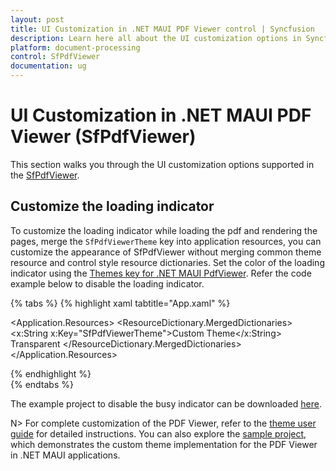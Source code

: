 ```yaml
---
layout: post
title: UI Customization in .NET MAUI PDF Viewer control | Syncfusion
description: Learn here all about the UI customization options in Syncfusion<sup>®</sup> .NET MAUI PDF Viewer (SfPdfViewer) control and more.
platform: document-processing
control: SfPdfViewer
documentation: ug
---
```


# UI Customization in .NET MAUI PDF Viewer (SfPdfViewer)

This section walks you through the UI customization options supported in the [SfPdfViewer](https://help.syncfusion.com/cr/maui/Syncfusion.Maui.PdfViewer.SfPdfViewer.html).

## Customize the loading indicator 
 
To customize the loading indicator while loading the pdf and rendering the pages, merge the `SfPdfViewerTheme` key into application resources, you can customize the appearance of SfPdfViewer without merging common theme resource and control style resource dictionaries. Set the color of the loading indicator using the [Themes key for .NET MAUI PdfViewer](https://help.syncfusion.com/maui/themes/keys). Refer the code example below to disable the loading indicator.

{% tabs %}
{% highlight xaml tabtitle="App.xaml" %}

<Application.Resources> 
    <ResourceDictionary> 
        <ResourceDictionary.MergedDictionaries> 
            <ResourceDictionary> 
                <x:String x:Key="SfPdfViewerTheme">Custom Theme</x:String> 
                <Color x:Key="SfPdfViewerLoadingIndicatorColor">Transparent</Color> 
            </ResourceDictionary> 
        </ResourceDictionary.MergedDictionaries> 
    </ResourceDictionary> 
</Application.Resources>

{% endhighlight %}  
{% endtabs %}

The example project to disable the busy indicator can be downloaded [here](https://github.com/SyncfusionExamples/maui-pdf-viewer-examples/tree/master/Styles/DisableLoadingIndicator).

N> For complete customization of the PDF Viewer, refer to the [theme user guide](https://help.syncfusion.com/maui/themes/themes) for detailed instructions. You can also explore the [sample project](https://github.com/SyncfusionExamples/maui-pdf-viewer-examples/tree/master/Styles/PDFViewerThemes), which demonstrates the custom theme implementation for the PDF Viewer in .NET MAUI applications.